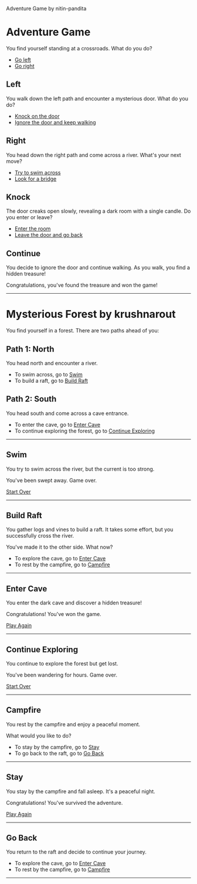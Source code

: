 Adventure Game by nitin-pandita

# Adventure Game

You find yourself standing at a crossroads. What do you do?

- [Go left](#left)
- [Go right](#right)

## Left

You walk down the left path and encounter a mysterious door. What do you do?

- [Knock on the door](#knock)
- [Ignore the door and keep walking](#continue)

## Right

You head down the right path and come across a river. What's your next move?

- [Try to swim across](#swim)
- [Look for a bridge](#bridge)

## Knock

The door creaks open slowly, revealing a dark room with a single candle. Do you enter or leave?

- [Enter the room](#enter)
- [Leave the door and go back](#left)

## Continue

You decide to ignore the door and continue walking. As you walk, you find a hidden treasure!

Congratulations, you've found the treasure and won the game!

---

# Mysterious Forest by krushnarout

You find yourself in a forest. There are two paths ahead of you:

## Path 1: North

You head north and encounter a river.

- To swim across, go to [Swim](#swim)
- To build a raft, go to [Build Raft](#raft)

## Path 2: South

You head south and come across a cave entrance.

- To enter the cave, go to [Enter Cave](#cave)
- To continue exploring the forest, go to [Continue Exploring](#forest)

---

## Swim

You try to swim across the river, but the current is too strong.

You've been swept away. Game over.

[Start Over](#adventure)

---

## Build Raft

You gather logs and vines to build a raft. It takes some effort, but you successfully cross the river.

You've made it to the other side. What now?

- To explore the cave, go to [Enter Cave](#cave)
- To rest by the campfire, go to [Campfire](#campfire)

---

## Enter Cave

You enter the dark cave and discover a hidden treasure!

Congratulations! You've won the game.

[Play Again](#adventure)

---

## Continue Exploring

You continue to explore the forest but get lost.

You've been wandering for hours. Game over.

[Start Over](#adventure)

---

## Campfire

You rest by the campfire and enjoy a peaceful moment.

What would you like to do?

- To stay by the campfire, go to [Stay](#stay)
- To go back to the raft, go to [Go Back](#raft)

---

## Stay

You stay by the campfire and fall asleep. It's a peaceful night.

Congratulations! You've survived the adventure.

[Play Again](#adventure)

---

## Go Back

You return to the raft and decide to continue your journey.

- To explore the cave, go to [Enter Cave](#cave)
- To rest by the campfire, go to [Campfire](#campfire)

---

